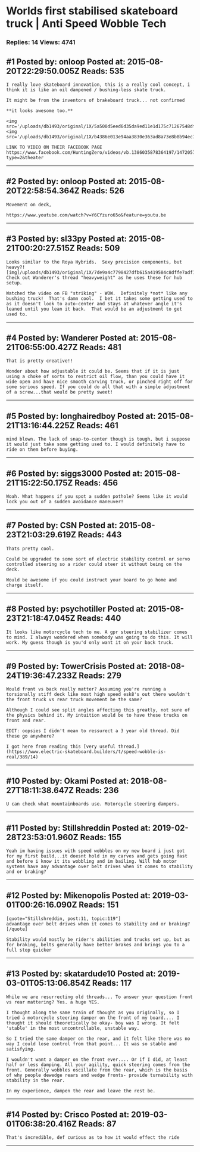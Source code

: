 # Worlds first stabilised skateboard truck &#124; Anti Speed Wobble Tech

### Replies: 14 Views: 4741

## \#1 Posted by: onloop Posted at: 2015-08-20T22:29:50.005Z Reads: 535

```
I really love skateboard innovation, this is a really cool concept, i think it is like an oil dampened / bushing-less skate truck.

It might be from the inventors of brakeboard truck... not confirmed

**it looks awesome too.**

<img src='/uploads/db1493/original/1X/5a500d5eed6d35da9ed11e1d175c71267548dff5.jpg'>
<img src='/uploads/db1493/original/1X/b4386e013e94aa3830e363ad8a73e8b8b94ec705.jpg'>

LINK TO VIDEO ON THEIR FACEBOOK PAGE
https://www.facebook.com/HuntingZero/videos/vb.1386035878364197/1472057346428716/?type=2&theater
```

---
## \#2 Posted by: onloop Posted at: 2015-08-20T22:58:54.364Z Reads: 526

```
Movement on deck,

https://www.youtube.com/watch?v=Y6CYzuro65o&feature=youtu.be
```

---
## \#3 Posted by: sl33py Posted at: 2015-08-21T00:20:27.515Z Reads: 509

```
Looks similar to the Roya Hybrids.  Sexy precision components, but heavy?!
[img]/uploads/db1493/original/1X/7de9a4c7798427dfb615a419584c8dffe7adf1a0.jpg[/img]
Check out Wanderer's thread "heavyweight" as he uses these for hub setup.

Watched the video on FB "striking" - WOW.  Definitely *not* like any bushing truck!  That's damn cool.  I bet it takes some getting used to as it doesn't look to auto-center and stays at whatever angle it's leaned until you lean it back.  That would be an adjustment to get used to.
```

---
## \#4 Posted by: Wanderer Posted at: 2015-08-21T06:55:00.427Z Reads: 481

```
That is pretty creative!! 

Wonder about how adjustable it could be. Seems that if it is just using a choke of sorts to restrict oil flow, than you could have it wide open and have nice smooth carving truck, or pinched right off for some serious speed. If you could do all that with a simple adjustment of a screw...that would be pretty sweet!
```

---
## \#5 Posted by: longhairedboy Posted at: 2015-08-21T13:16:44.225Z Reads: 461

```
mind blown. The lack of snap-to-center though is tough, but i suppose it would just take some getting used to. I would definitely have to ride on them before buying.
```

---
## \#6 Posted by: siggs3000 Posted at: 2015-08-21T15:22:50.175Z Reads: 456

```
Woah. What happens if you spot a sudden pothole? Seems like it would lock you out of a sudden avoidance maneuver!
```

---
## \#7 Posted by: CSN Posted at: 2015-08-23T21:03:29.619Z Reads: 443

```
Thats pretty cool.

Could be upgraded to some sort of electric stability control or servo controlled steering so a rider could steer it without being on the deck. 

Would be awesome if you could instruct your board to go home and charge itself.
```

---
## \#8 Posted by: psychotiller Posted at: 2015-08-23T21:18:47.045Z Reads: 440

```
It looks like motorcycle tech to me. A gpr steering stabilizer comes to mind. I always wondered when somebody was going to do this. It will work. My guess though is you'd only want it on your back truck.
```

---
## \#9 Posted by: TowerCrisis Posted at: 2018-08-24T19:36:47.233Z Reads: 279

```
Would front vs back really matter? Assuming you're running a torsionally stiff deck like most high speed esk8's out there wouldn't the front truck vs rear truck movement be the same?

Although I could see split angles affecting this greatly, not sure of the physics behind it. My intuition would be to have these trucks on front and rear.

EDIT: oopsies I didn't mean to ressurect a 3 year old thread. Did these go anywhere?

I got here from reading this [very useful thread.](https://www.electric-skateboard.builders/t/speed-wobble-is-real/389/14)
```

---
## \#10 Posted by: Okami Posted at: 2018-08-27T18:11:38.647Z Reads: 236

```
U can check what mountainboards use. Motorcycle steering dampers.
```

---
## \#11 Posted by: Stillshreddin Posted at: 2019-02-28T23:53:01.960Z Reads: 155

```
Yeah im having issues with speed wobbles on my new board i just got for my first build...it doesnt hold in my carves and gets going fast and before i know it its wobbling and im bailing. Will hub motor systems have any advantage over belt drives when it comes to stability and or braking?
```

---
## \#12 Posted by: Mikenopolis Posted at: 2019-03-01T00:26:16.090Z Reads: 151

```
[quote="Stillshreddin, post:11, topic:119"]
advantage over belt drives when it comes to stability and or braking?
[/quote]

Stability would mostly be rider's abilities and trucks set up, but as for braking, belts generally have better brakes and brings you to a full stop quicker
```

---
## \#13 Posted by: skatardude10 Posted at: 2019-03-01T05:13:06.854Z Reads: 117

```
While we are resurrecting old threads... To answer your question front vs rear mattering? Yes. a huge YES. 

I thought along the same train of thought as you originally, so I tried a motorcycle steering damper on the front of my board.... I thought it should theoretically be okay- boy was I wrong. It felt 'stable' in the most uncontrollable, unstable way. 

So I tried the same damper on the rear, and it felt like there was no way I could lose control from that point... It was so stable and satisfying.

I wouldn't want a damper on the front ever.... Or if I did, at least half or less damping. All your agility, quick steering comes from the front. Generally wobbles oscillate from the rear, which is the basis of why people dewedge rears and wedge fronts- provide turnability with stability in the rear.

In my experience, dampen the rear and leave the rest be.
```

---
## \#14 Posted by: Crisco Posted at: 2019-03-01T06:38:20.416Z Reads: 87

```
That's incredible, def curious as to how it would effect the ride
```

---
